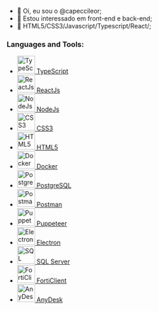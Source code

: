 - 👋 Oi, eu sou o @capeccileor;
- 👀 Estou interessado em front-end e back-end;
- 🌱 HTML5/CSS3/Javascript/Typescript/React/;

<h3 align="left">Languages and Tools:</h3>
<ul>
   <li>
      <a href="https://www.typescriptlang.org" target="_blank" rel="noreferrer">
         <img
            src="https://cdn.jsdelivr.net/gh/devicons/devicon/icons/typescript/typescript-original.svg"
            alt="TypeScript"
            width="40"
            height="40"
         />
         TypeScript
      </a>
   </li>
   <li>
      <a href="https://react.dev/" target="_blank" rel="noreferrer">
         <img
            src="https://cdn.jsdelivr.net/gh/devicons/devicon/icons/react/react-original.svg"
            alt="ReactJs"
            width="40"
            height="40"
         />
         ReactJs
      </a>
   </li>
   <li>
      <a href="https://nodejs.org/en" target="_blank" rel="noreferrer">
         <img
            src="https://cdn.jsdelivr.net/gh/devicons/devicon/icons/nodejs/nodejs-original.svg"
            alt="NodeJs"
            width="40"
            height="40"
         />
         NodeJs
      </a>
   </li>
   <li>
      <a href="https://www.w3schools.com/css/" target="_blank" rel="noreferrer">
         <img
            src="https://cdn.jsdelivr.net/gh/devicons/devicon/icons/css3/css3-original.svg"
            alt="CSS3"
            width="40"
            height="40"
         />
         CSS3
      </a>
   </li>
   <li>
      <a href="https://www.w3.org/html/" target="_blank" rel="noreferrer">
         <img
            src="https://cdn.jsdelivr.net/gh/devicons/devicon/icons/html5/html5-original.svg"
            alt="HTML5"
            width="40"
            height="40"
         />
         HTML5
      </a>
   </li>
   <li>
      <a href="https://www.docker.com/" target="_blank" rel="noreferrer">
         <img
            src="https://cdn.jsdelivr.net/gh/devicons/devicon/icons/docker/docker-original.svg"
            alt="Docker"
            width="40"
            height="40"
         />
         Docker
      </a>
   </li>
   <li>
      <a href="https://www.postgresql.org" target="_blank" rel="noreferrer">
         <img
            src="https://cdn.jsdelivr.net/gh/devicons/devicon/icons/postgresql/postgresql-original.svg"
            alt="PostgreSQL"
            width="40"
            height="40"
         />
         PostgreSQL
      </a>
   </li>
   <li>
      <a href="https://postman.com" target="_blank" rel="noreferrer">
         <img
            src="https://www.vectorlogo.zone/logos/getpostman/getpostman-icon.svg"
            alt="Postman"
            width="40"
            height="40"
         />
         Postman
      </a>
   </li>
   <li>
      <a href="https://pptr.dev" target="_blank" rel="noreferrer">
         <img
            src="https://cdn.jsdelivr.net/gh/devicons/devicon/icons/chrome/chrome-original.svg"
            alt="Puppeteer"
            width="40"
            height="40"
         />
         Puppeteer
      </a>
   </li>
   <li>
      <a href="https://www.electronjs.org/" target="_blank" rel="noreferrer">
         <img
            src="https://www.vectorlogo.zone/logos/electronjs/electronjs-icon.svg"
            alt="Electron"
            width="40"
            height="40"
         />
         Electron
      </a>
   </li>
   <li>
      <a href="https://www.microsoft.com/en-us/sql-server" target="_blank" rel="noreferrer">
         <img
            src="https://cdn.jsdelivr.net/gh/devicons/devicon/icons/microsoftsqlserver/microsoftsqlserver-plain.svg"
            alt="SQL Server"
            width="40"
            height="40"
         />
         SQL Server
      </a>
   </li>
   <li>
      <a href="https://fortinet.com" target="_blank" rel="noreferrer">
         <img
            src="https://upload.wikimedia.org/wikipedia/commons/3/35/Fortinet_logo.svg"
            alt="FortiClient"
            width="40"
            height="40"
         />
         FortiClient
      </a>
   </li>
   <li>
      <a href="https://anydesk.com" target="_blank" rel="noreferrer">
         <img
            src="https://upload.wikimedia.org/wikipedia/commons/5/5f/AnyDesk_logo.svg"
            alt="AnyDesk"
            width="40"
            height="40"
         />
         AnyDesk
      </a>
   </li>
</ul>

